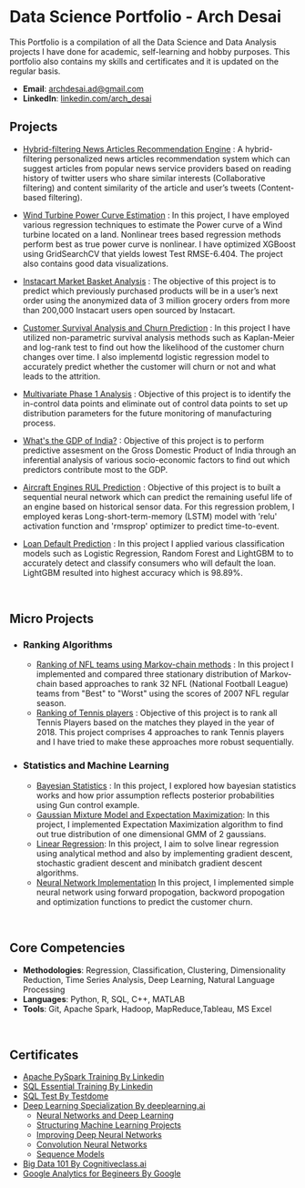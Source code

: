 # Data Science Portfolio - Arch Desai
This Portfolio is a compilation of all the Data Science and Data Analysis projects I have done for academic, self-learning and hobby purposes. This portfolio also contains my skills and certificates and it is updated on the regular basis.

- **Email**: [archdesai.ad@gmail.com](archdesai.ad@gmail.com)
- **LinkedIn**: [linkedin.com/arch_desai](https://www.linkedin.com/in/arch-desai/)

## Projects

   - [Hybrid-filtering News Articles Recommendation Engine](https://github.com/archd3sai/News-Articles-Recommendation) : A hybrid-filtering personalized news articles recommendation system which can suggest articles from popular news service providers based on reading history of twitter users who share similar interests (Collaborative filtering) and content similarity of the article and user’s tweets (Content-based filtering).
    
   - [Wind Turbine Power Curve Estimation](https://github.com/archd3sai/Wind-Turbine-Power-Curve-Estimation) : In this project, I have employed various regression techniques to estimate the Power curve of a Wind turbine located on a land. Nonlinear trees based regression methods perform best as true power curve is nonlinear. I have optimized XGBoost using GridSearchCV that yields lowest Test RMSE-6.404. The project also contains good data visualizations.
   
   - [Instacart Market Basket Analysis](https://github.com/archd3sai/Instacart-Market-Basket-Analysis) : The objective of this project is to predict which previously purchased products will be in a user’s next order using the anonymized data of 3 million grocery orders from more than 200,000 Instacart users open sourced by Instacart. 
   
   - [Customer Survival Analysis and Churn Prediction](https://github.com/archd3sai/Customer-Survival-Analysis-and-Churn-Prediction) : In this project I have utilized non-parametric survival analysis methods such as Kaplan-Meier and log-rank test to find out how the likelihood of the customer churn changes over time. I also implementd logistic regression model to accurately predict whether the customer will churn or not and what leads to the attrition. 
   
   - [Multivariate Phase 1 Analysis](https://github.com/archd3sai/Multivariate-Phase-1-Analysis) : Objective of this project is to identify the in-control data points and eliminate out of control data points to set up distribution parameters for the future monitoring of manufacturing process. 
   
   - [What's the GDP of India?](https://github.com/archd3sai/Predicting-GDP-of-India) : Objective of this project is to perform predictive assesment on the Gross Domestic Product of India through an inferential analysis of various socio-economic factors to find out which predictors contribute most to the GDP.
    
   - [Aircraft Engines RUL Prediction](https://github.com/archd3sai/Aircraft-Engine-RUL-Prediction) : Objective of this project is to built a sequential neural network which can predict the remaining useful life of an engine based on historical sensor data. For this regression problem, I employed keras Long-short-term-memory (LSTM) model with 'relu' activation function and 'rmsprop' optimizer to predict time-to-event.

   - [Loan Default Prediction](https://github.com/archd3sai/Loan-Default-Prediction) : In this project I applied various classification models such as Logistic Regression, Random Forest and LightGBM to to accurately detect and classify consumers who will default the loan. LightGBM resulted into highest accuracy which is 98.89%.
<br/>

## Micro Projects
- ### Ranking Algorithms
    - [Ranking of NFL teams using Markov-chain methods](https://github.com/archd3sai/Ranking-of-NFL-Teams-using-Markov-method/blob/master/Ranking%20of%20NFL%20teams%20Report.pdf) : In this project I implemented and compared three stationary distribution of Markov-chain based approaches to rank 32 NFL (National Football League) teams from "Best" to "Worst" using the scores of 2007 NFL regular season.
    - [Ranking of Tennis players](https://github.com/archd3sai/Tennis-Players-Ranking/blob/master/TennisRanking.ipynb) : Objective of this project is to rank all Tennis Players based on the matches they played in the year of 2018. This project comprises 4 approaches to rank Tennis players and I have tried to make these approaches more robust sequentially.
    
- ### Statistics and Machine Learning
    - [Bayesian Statistics](https://github.com/archd3sai/Statistical-Methods/blob/master/Bayesian%20Statistics.ipynb) : In this project, I explored how bayesian statistics works and how prior assumption reflects posterior probabilities using Gun control example. 
    - [Gaussian Mixture Model and Expectation Maximization](https://github.com/archd3sai/Statistical-Methods/blob/master/GMM-EM.ipynb): In this project, I implemented Expectation Maximization algorithm to find out true distribution of one dimensional GMM of 2 gaussians.
    - [Linear Regression](https://github.com/archd3sai/Statistical-Methods/blob/master/Linear%20Regression.ipynb): In this project, I aim to solve linear regression using analytical method and also by implementing gradient descent, stochastic gradient descent and minibatch gradient descent algorithms. 
    - [Neural Network Implementation](https://github.com/archd3sai/Statistical-Methods/blob/master/NN%20Implementation.ipynb) In this project, I implemented simple neural network using forward propogation, backword propogation and optimization functions to predict the customer churn.
<br/>
 
## Core Competencies

- **Methodologies**: Regression, Classification, Clustering, Dimensionality Reduction, Time Series Analysis, Deep Learning, Natural Language Processing
- **Languages**: Python, R, SQL, C++, MATLAB 
- **Tools**: Git, Apache Spark, Hadoop, MapReduce,Tableau, MS Excel
<br/>

## Certificates

- [Apache PySpark Training By Linkedin](https://github.com/archd3sai/Data-Science-Portfolio-Arch-Desai/blob/master/Certificates/CertificateOfCompletion_Apache%20Pyspark%20By%20Example%20(2).pdf)
- [SQL Essential Training By Linkedin](https://github.com/archd3sai/Data-Science-Portfolio-Arch-Desai/blob/master/Certificates/CertificateOfCompletion_Sql%20Essential%20Training%202018%20(1).pdf)
- [SQL Test By Testdome](https://www.testdome.com/cert/24cd496af7a24a8489a1fd5de791c392)
- [Deep Learning Specialization By deeplearning.ai](https://github.com/archd3sai/Data-Science-Portfolio-Arch-Desai/blob/master/Certificates/Deep%20Learning%20Specialization.pdf)
    - [Neural Networks and Deep Learning](https://github.com/archd3sai/Data-Science-Portfolio-Arch-Desai/blob/master/Certificates/Neural%20Networks%20and%20Deep%20Learning.pdf)
    - [Structuring Machine Learning Projects](https://github.com/archd3sai/Data-Science-Portfolio-Arch-Desai/blob/master/Certificates/Structuring%20Machine%20Learning%20Projects.pdf)
    - [Improving Deep Neural Networks](https://github.com/archd3sai/Data-Science-Portfolio-Arch-Desai/blob/master/Certificates/Improving%20Deep%20Neural%20Networks.pdf)
    - [Convolution Neural Networks](https://github.com/archd3sai/Data-Science-Portfolio-Arch-Desai/blob/master/Certificates/Convolutional%20Neural%20Networks.pdf)
    - [Sequence Models](https://github.com/archd3sai/Data-Science-Portfolio-Arch-Desai/blob/master/Certificates/Sequence%20Models.pdf)
- [Big Data 101 By Cognitiveclass.ai](https://courses.cognitiveclass.ai/certificates/bfc1df7e5d084a73b84223495263d0fe)
- [Google Analytics for Begineers By Google](https://analytics.google.com/analytics/academy/certificate/kHYtirzEQV29uzNG8xSFXg)
